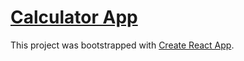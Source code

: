 # [Calculator App]()

This project was bootstrapped with [Create React App](https://github.com/facebook/create-react-app).
